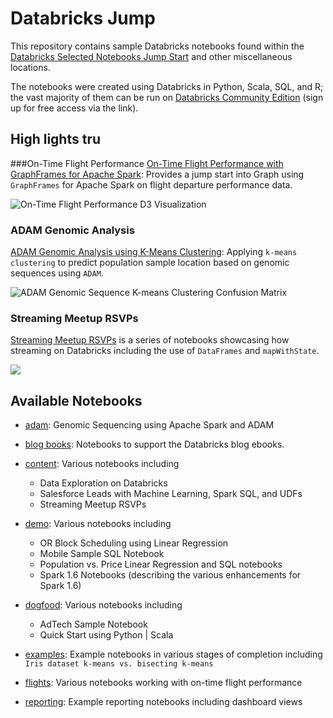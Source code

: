 # Databricks Jump
This repository contains sample Databricks notebooks found within the [Databricks Selected Notebooks Jump Start](https://databricks.com/resources/selected-notebooks#databricks-jump-start) and other miscellaneous locations.

The notebooks were created using Databricks in Python, Scala, SQL, and R; the vast majority of them can be run on [Databricks Community Edition](https://databricks.com/blog/2016/02/17/introducing-databricks-community-edition-apache-spark-for-all.html) (sign up for free access via the link).

## High lights tru

###On-Time Flight Performance
[On-Time Flight Performance with GraphFrames for Apache Spark](https://github.com/dennyglee/databricks/blob/master/notebooks/Users/denny%40databricks.com/flights/On-Time%20Flight%20Performance.py): Provides a jump start into Graph using `GraphFrames` for Apache Spark on flight departure performance data.

![On-Time Flight Performance D3 Visualization](https://databricks.com/wp-content/uploads/2016/03/airports-d3-m.gif)


### ADAM Genomic Analysis
[ADAM Genomic Analysis using K-Means Clustering](https://github.com/dennyglee/databricks/blob/master/notebooks/Users/denny%40databricks.com/adam/ADAM%20k-means%20clustering.scala): Applying `k-means clustering` to predict population sample location based on genomic sequences using `ADAM`.


![ADAM Genomic Sequence K-means Clustering Confusion Matrix](https://raw.githubusercontent.com/dennyglee/databricks/master/images/ADAM-kmeans-confusion-matrix.png)


### Streaming Meetup RSVPs
[Streaming Meetup RSVPs](https://github.com/dennyglee/databricks/tree/master/notebooks/Users/denny%40databricks.com/content/Streaming%20Meetup%20RSVPs) is a series of notebooks showcasing how streaming on Databricks including the use of `DataFrames` and `mapWithState`.

![](https://github.com/dennyglee/databricks/blob/master/images/Streaming-Meetup-RSVPs.png?raw=true)



## Available Notebooks
* [adam](https://github.com/dennyglee/databricks/tree/master/notebooks/Users/denny%40databricks.com/adam): Genomic Sequencing using Apache Spark and ADAM

* [blog books](https://github.com/dennyglee/databricks/tree/master/notebooks/Users/denny%40databricks.com/blog%20books): Notebooks to support the Databricks blog ebooks.

* [content](https://github.com/dennyglee/databricks/tree/master/notebooks/Users/denny%40databricks.com/content): Various notebooks including 
  * Data Exploration on Databricks
  * Salesforce Leads with Machine Learning, Spark SQL, and UDFs
  * Streaming Meetup RSVPs

* [demo](https://github.com/dennyglee/databricks/tree/master/notebooks/Users/denny%40databricks.com/demo): Various notebooks including
  * OR Block Scheduling using Linear Regression
  * Mobile Sample SQL Notebook
  * Population vs. Price Linear Regression and SQL notebooks
  * Spark 1.6 Notebooks (describing the various enhancements for Spark 1.6)

* [dogfood](https://github.com/dennyglee/databricks/tree/master/notebooks/Users/denny%40databricks.com/dogfood): Various notebooks including
  * AdTech Sample Notebook
  * Quick Start using Python | Scala

* [examples](https://github.com/dennyglee/databricks/tree/master/notebooks/Users/denny%40databricks.com/examples): Example notebooks in various stages of completion including `Iris dataset k-means vs. bisecting k-means`

* [flights](https://github.com/dennyglee/databricks/tree/master/notebooks/Users/denny%40databricks.com/flights): Various notebooks working with on-time flight performance

* [reporting](https://github.com/dennyglee/databricks/tree/master/notebooks/Users/denny%40databricks.com/reporting): Example reporting notebooks including dashboard views 



 

 
